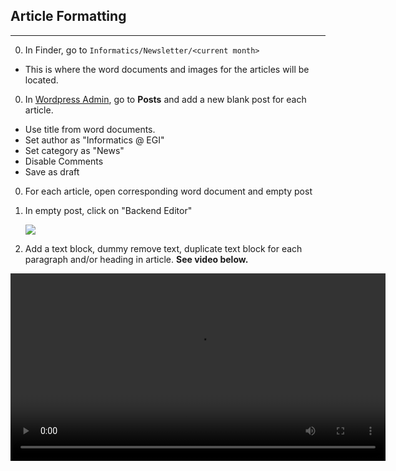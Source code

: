 ## Article Formatting
---
0. In Finder, go to `Informatics/Newsletter/<current month>`
  - This is where the word documents and images for the articles will be located.

0. In [Wordpress Admin](https://egi.utah.edu/wp-admin), go to __Posts__ and add a new blank post for each article.
- Use title from word documents.
- Set author as "Informatics @ EGI"
- Set category as "News"
- Disable Comments
- Save as draft

0. For each article, open corresponding word document and empty post

0. In empty post, click on "Backend Editor"

    ![](http://i.stack.imgur.com/L3TtC.jpg)

0. Add a text block, dummy remove text, duplicate text block for each paragraph and/or heading in article. __See video below.__

  <video width="600" src="https://egi.utah.edu/wp-content/uploads/2016/06/adding-text-boxes-crop.mp4" controls>

0. Paste text content from word document into individual text blocks in post.

0. Add rows and divide columns as necessary.

   <img src="http://i.stack.imgur.com/VzMHZ.png">

   <img src="http://i.stack.imgur.com/O0CpR.png">

0. Insert images from `Informatics > News Articles > Current_Month > Images`
  - Position and style the images in the article as "Single Image" or as "Image Gallery"


0. Set a featured image. It generally comes from one of the images in the article.

   >Do not attach a full resolution image as the featured image. This dramatically slows down the news page.

   >Suggested image width: `300px`

   >Filesize: `< 50kb`
